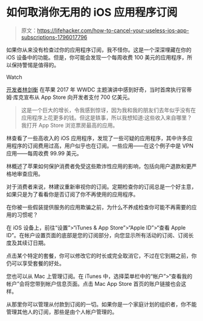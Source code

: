# 如何取消你无用的 iOS 应用程序订阅

> 原文：<https://lifehacker.com/how-to-cancel-your-useless-ios-app-subscriptions-1796017796>

如果你从来没有检查过你的应用程序订阅，我不怪你。这是一个深深埋藏在你的 iOS 设备中的功能。但是，你可能会发现一个每周收费 100 美元的应用程序，所以保持警惕是值得的。

Watch

[开发者林剑衡](https://medium.com/@johnnylin/how-to-make-80-000-per-month-on-the-apple-app-store-bdb943862e88) 在苹果 2017 年 WWDC 主题演讲中感到好奇，当时首席执行官蒂姆·库克宣布从 App Store 向开发者支付 700 亿美元。

> 这是一个巨大的增长，令我感到惊讶，因为我和我的朋友们去年似乎没有在应用程序上花更多的钱。但这是轶事，所以我想知道:这些收入来自哪里？我打开 App Store 浏览票房最高的应用。

林查看了一些高收入的 iOS 应用程序，发现了一些可疑的应用程序，其中许多应用程序的订阅费用过高，用户似乎也在订阅。一些应用——在这个例子中是 VPN 应用——每周收费 99.99 美元。

林概述了苹果如何保护消费者免受这些欺诈性应用的影响，包括向用户退款和更严格地审查应用。

对于消费者来说，林建议重新审视你的订阅。定期检查你的订阅总是一个好主意，如果只是为了看看你是否订阅了你不再使用的应用程序。

在你被一些假装提供服务的应用欺骗之前，为什么不养成检查你可能不再需要的应用的习惯呢？

在 iOS 设备上，前往“设置”>“iTunes & App Store”>“Apple ID”>“查看 Apple ID”。在帐户设置页面的底部是您的订阅部分，向您显示所有活动的订阅、订阅长度及其续订日期。

点击某个特定的套餐，你可以修改它的时长或完全取消它，不过在它到期之前，你仍可以享受套餐的好处。

您也可以从 Mac 上管理订阅。在 iTunes 中，选择菜单栏中的“帐户”>“查看我的帐户”会将您带到帐户信息页面。点击 Mac App Store 首页的账户链接也会这样。

从那里你可以管理从付款到订阅的一切。如果你是一个家庭计划的组织者，你不能管理其他人的订阅，那些是由个人帐户管理的。